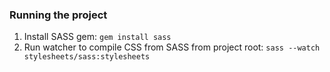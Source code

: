 ### Running the project
1. Install SASS gem: `gem install sass`
2. Run watcher to compile CSS from SASS from project root:  `sass --watch stylesheets/sass:stylesheets`
